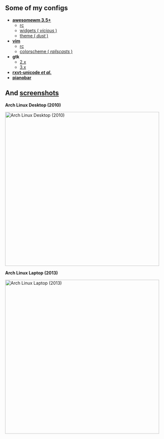 Some of my configs
------------

* [**awesomewm 3.5+**](.config/awesome)
    * [rc](.config/awesome/rc.lua)
    * [widgets ( _vicious_ )](.config/awesome/wi.lua)
    * [theme ( _dust_ )](.config/awesome/themes/dust/theme.lua)
* [**vim**](.vim)
    * [rc](.vim/vimrc)
    * [colorscheme ( _railscasts_ )](.vim/colors/railscasts.vim)
* **gtk**
    * [2.x](.gtkrc.mine)
    * [3.x](.config/gtk-3.0/settings.ini)
* [**rxvt-unicode _et al._**](.Xdefaults)
* [**pianobar**](.config/pianobar)

And [screenshots](screenshots)
------------

**Arch Linux Desktop (2010)**

<a href="https://github.com/tdy/dots/raw/master/screenshots/awesome_20100113_1680x1050.png"><img src="screenshots/awesome_20100113_1680x1050.png" width="500" alt="Arch Linux Desktop (2010)" /></a>

**Arch Linux Laptop (2013)**

<a href="https://github.com/tdy/dots/raw/master/screenshots/awesome_20130301_2880x1800.png"><img src="screenshots/awesome_20130301_2880x1800.png" width="500" alt="Arch Linux Laptop (2013)" /></a>
